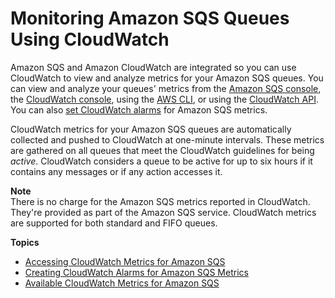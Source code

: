 # Monitoring Amazon SQS Queues Using CloudWatch<a name="sqs-monitoring-using-cloudwatch"></a>

Amazon SQS and Amazon CloudWatch are integrated so you can use CloudWatch to view and analyze metrics for your Amazon SQS queues\. You can view and analyze your queues' metrics from the [Amazon SQS console](sqs-access-metrics.md#access-cloudwatch-metrics-sqs-console), the [CloudWatch console](sqs-access-metrics.md#access-metrics-cloudwatch-console), using the [AWS CLI](sqs-access-metrics.md#access-cloudwatch-metrics-cli), or using the [CloudWatch API](sqs-access-metrics.md#access-metrics-cloudwatch-api)\. You can also [set CloudWatch alarms](set-cloudwatch-alarms-for-metrics.md) for Amazon SQS metrics\.

CloudWatch metrics for your Amazon SQS queues are automatically collected and pushed to CloudWatch at one\-minute intervals\. These metrics are gathered on all queues that meet the CloudWatch guidelines for being *active*\. CloudWatch considers a queue to be active for up to six hours if it contains any messages or if any action accesses it\.

**Note**  
There is no charge for the Amazon SQS metrics reported in CloudWatch\. They're provided as part of the Amazon SQS service\.
CloudWatch metrics are supported for both standard and FIFO queues\.

**Topics**
+ [Accessing CloudWatch Metrics for Amazon SQS](sqs-access-metrics.md)
+ [Creating CloudWatch Alarms for Amazon SQS Metrics](set-cloudwatch-alarms-for-metrics.md)
+ [Available CloudWatch Metrics for Amazon SQS](sqs-available-cloudwatch-metrics.md)